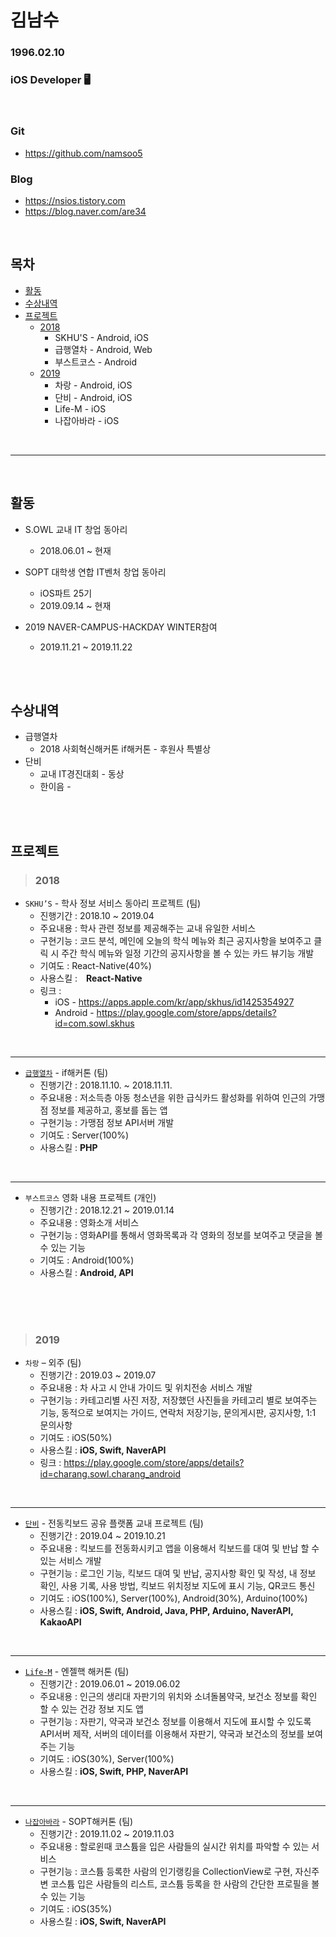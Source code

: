 # 김남수
### 1996.02.10
### iOS Developer 🖥

<br>

### Git
* https://github.com/namsoo5
### Blog
* https://nsios.tistory.com
* https://blog.naver.com/are34

<br>

## 목차
* [활동](#활동)
* [수상내역](#수상내역)
* [프로젝트](#프로젝트)
    * [2018](#2018)
        * SKHU'S - Android, iOS
        * 급행열차 - Android, Web
        * 부스트코스 - Android
    * [2019](#2019)
        * 차랑 - Android, iOS
        * 단비 - Android, iOS
        * Life-M - iOS
        * 나잡아바라 - iOS

<br>

***

<br>

## 활동
 
 * S.OWL 교내 IT 창업 동아리 
    * 2018.06.01 ~ 현재

 * SOPT 대학생 연합 IT벤처 창업 동아리
    * iOS파트 25기 
    * 2019.09.14 ~ 현재

* 2019 NAVER-CAMPUS-HACKDAY WINTER참여
    * 2019.11.21 ~ 2019.11.22

<br>

<br>

## 수상내역

* 급행열차
    * 2018 사회혁신해커톤 if해커톤 - 후원사 특별상
* 단비
    * 교내 IT경진대회 - 동상
    * 한이음 - 

<br>

<br>

## 프로젝트

>### 2018
* `SKHU’S` - 학사 정보 서비스 동아리 프로젝트 (팀)
    * 진행기간 : 2018.10 ~ 2019.04
    * 주요내용 : 학사 관련 정보를 제공해주는 교내 유일한 서비스
    * 구현기능 : 코드 분석, 메인에 오늘의 학식 메뉴와 최근 공지사항을 보여주고 클릭 시 주간 학식 메뉴와 일정 기간의 공지사항을 볼 수 있는 카드 뷰기능 개발
    * 기여도 : React-Native(40%)
    * 사용스킬 :　**React-Native**
    * 링크 : 
        * iOS - https://apps.apple.com/kr/app/skhus/id1425354927
        * Android - https://play.google.com/store/apps/details?id=com.sowl.skhus


<br>

***
* [`급행열차`](https://github.com/namsoo5/if_ExpressTrain) - if해커톤 (팀)
    * 진행기간 : 2018.11.10. ~ 2018.11.11.
    * 주요내용 : 저소득층 아동 청소년을 위한 급식카드 활성화를 위하여 인근의 가맹점 정보를 제공하고, 홍보를 돕는 앱
    * 구현기능 : 가맹점 정보 API서버 개발
    * 기여도 : Server(100%)
    * 사용스킬 : **PHP**

<br>

***
* `부스트코스` 영화 내용 프로젝트 (개인)
    * 진행기간 : 2018.12.21 ~ 2019.01.14
    * 주요내용 : 영화소개 서비스
    * 구현기능 : 영화API를 통해서 영화목록과 각 영화의 정보를 보여주고 댓글을 볼 수 있는 기능
    * 기여도 : Android(100%)
    * 사용스킬 : **Android, API**

<br>
<br>
<br>

>### 2019
* `차랑` – 외주 (팀)
    * 진행기간 : 2019.03 ~ 2019.07
    * 주요내용 : 차 사고 시 안내 가이드 및 위치전송 서비스 개발
    * 구현기능 : 카테고리별 사진 저장, 저장했던 사진들을 카테고리 별로 보여주는 기능, 동적으로 보여지는 가이드, 연락처 저장기능, 문의게시판, 공지사항, 1:1 문의사항
    * 기여도 : iOS(50%)
    * 사용스킬 : **iOS, Swift, NaverAPI**
    * 링크 : https://play.google.com/store/apps/details?id=charang.sowl.charang_android
<br>

***
* [`단비`](https://github.com/namsoo5/DanBee_iOS) - 전동킥보드 공유 플랫폼 교내 프로젝트 (팀)
    * 진행기간 : 2019.04 ~ 2019.10.21
    * 주요내용 : 킥보드를 전동화시키고 앱을 이용해서 킥보드를 대여 및 반납 할 수 있는 서비스 개발
    * 구현기능 : 로그인 기능, 킥보드 대여 및 반납, 공지사항 확인 및 작성, 내 정보 확인, 사용 기록, 사용 방법, 킥보드 위치정보 지도에 표시 기능, QR코드 통신
    * 기여도 : iOS(100%), Server(100%), Android(30%), Arduino(100%)
    * 사용스킬 : **iOS, Swift, Android, Java, PHP, Arduino, NaverAPI, KakaoAPI**
   
<br>

*** 
* [`Life-M`](https://github.com/namsoo5/SanitaryPadSharingService-iOS) - 엔젤핵 해커톤 (팀)
    * 진행기간 : 2019.06.01 ~ 2019.06.02
    * 주요내용 : 인근의 생리대 자판기의 위치와 소녀돌봄약국, 보건소 정보를 확인 할 수 있는 건강 정보 지도 앱
    * 구현기능 : 자판기, 약국과 보건소 정보를 이용해서 지도에 표시할 수 있도록 API서버 제작, 서버의 데이터를 이용해서 자판기, 약국과 보건소의 정보를 보여주는 기능
    * 기여도 : iOS(30%), Server(100%)
    * 사용스킬 : **iOS, Swift, PHP, NaverAPI**

<br>

***
* [`나잡아바라`](https://github.com/Sopkarthon/iOS) - SOPT해커톤 (팀)
    * 진행기간 : 2019.11.02 ~ 2019.11.03
    * 주요내용 : 할로윈때 코스튬을 입은 사람들의 실시간 위치를 파악할 수 있는 서비스
    * 구현기능 : 코스튬 등록한 사람의 인기랭킹을 CollectionView로 구현, 자신주변 코스튬 입은 사람들의 리스트, 코스튬 등록을 한 사람의 간단한 프로필을 볼 수 있는 기능
    * 기여도 : iOS(35%)
    * 사용스킬 : **iOS, Swift, NaverAPI**